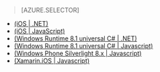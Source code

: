> [AZURE.SELECTOR]
- [(iOS | .NET)](/zh-cn/documentation/articles/mobile-services-dotnet-backend-ios-get-started-push/)
- [(iOS | JavaScript)](/zh-cn/documentation/articles/mobile-services-javascript-backend-ios-get-started-push/)
- [(Windows Runtime 8.1 universal C# | .NET)](/zh-cn/documentation/articles/mobile-services-dotnet-backend-windows-universal-dotnet-get-started-push/)
- [(Windows Runtime 8.1 universal C# | Javascript)](/zh-cn/documentation/articles/mobile-services-javascript-backend-windows-universal-dotnet-get-started-push/)
- [(Windows Phone Silverlight 8.x | Javascript)](/zh-cn/documentation/articles/mobile-services-javascript-backend-windows-phone-get-started-push/)
- [(Xamarin.iOS | Javascript)](/zh-cn/documentation/articles/partner-xamarin-mobile-services-ios-get-started-push/)


<!---HONumber=82-->